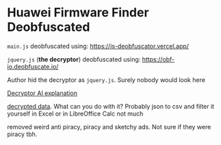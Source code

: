 # Huawei Firmware Finder Deobfuscated
`main.js` deobfuscated using: https://js-deobfuscator.vercel.app/

`jquery.js` (**the decryptor**) deobfuscated using: https://obf-io.deobfuscate.io/

Author hid the decryptor as `jquery.js`. Surely nobody would look here

[Decryptor AI explanation](/Decryptor%20AI%20explanation.md)

[decrypted data](/raw-data/). What can you do with it? Probably json to csv and filter it yourself in Excel or in LibreOffice Calc not much

removed weird anti piracy, piracy and sketchy ads. Not sure if they were piracy tbh.